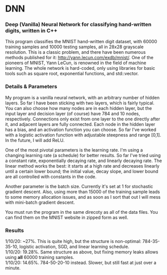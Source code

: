# DNN
### Deep (Vanilla) Neural Network for classifying hand-written digits, written in C++
This program classifies the MNIST hand-written digit dataset, with 60000 training samples and 10000 testing samples, all in 28x28 grayscale resolution. This is a classic problem, and there have been numerous methods published for it: http://yann.lecun.com/exdb/mnist/. One of the pioneers of MNIST, Yann LeCun, is renowned in the field of machine learning. The whole network is hard-coded, only using libraries for basic tools such as square root, exponential functions, and std::vector. 
### Details & Parameters
My program is a vanilla neural network, with an arbitrary number of hidden layers. So far I have been sticking with two layers, which is fairly typical. You can also choose how many nodes are in each hidden layer, but the input layer and decision layer (of course) have 784 and 10 nodes, respectively. Connections only exist from one layer to the one directly after it, and adjacent layers are fully connected. Each node in the hidden layer has a bias, and an activation function you can choose. So far I've worked with a logistic activation function with adjustable steepness and range [0,1]. In the future, I will add ReLU. 

One of the most pivotal parameters is the learning rate. I'm using a changing learning rate (a schedule) for better results. So far I've tried using a constant rate, exponentially decaying rate, and linearly decaying rate. The linear method works the best: it starts at a high rate and decreases linearly until a certain lower bound; the initial value, decay slope, and lower bound are all controlled with constants in the code.

Another parameter is the batch size. Currently it's set at 1 for stochastic gradient descent. Also, using more than 15000 of the training sample leads to some memory allocation issues, and as soon as I sort that out I will mess with mini-batch gradient descent. 

You must run the program in the same direcoty as all of the data files. You can find them on the MNIST website in zipped form as well.

### Results
1/10/20: ~27%. This is quite high, but the structure is non-optimal: 784-35-35-10, logistic activation, SGD, and linear learning schedule.<br/>
1/10/20: 19.28%. Same structure as above, but fixing memory leaks allows using **all** 60000 training samples. <br/>
1/10/20: 14.65%. 784-50-20-10 instead. Slower, but still fast at just over a minute.
